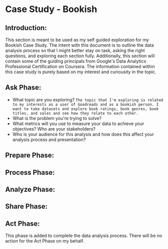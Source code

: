 # Case Study - Bookish

## Introduction:
This section is meant to be used as my self guided exploration for my Bookish Case Study. The intent with this document is to outline the data analysis process
so that I might better stay on task, asking the right questions, and exploring each section fully. Additionally, this section will contain some of the
guiding principals from Google's Data Analytics Professional Certification on Coursera. The information contained within this case study is purely based on my
interest and curiousity in the topic.

## Ask Phase:
- What topic are you exploring? `The topic that I'm exploring is related to my interests as a user of Goodreads and as a bookish person. I want to take
datasets and explore book ratings, book genres, book titles, and sales and see how they relate to each other.`
- What is the problem you're trying to solve?
- What metrics will you use to measure your data to achieve your objectives? Who are your stakeholders?
- Who is your audience for this analysis and how does this affect your analysis process and presentation?

## Prepare Phase:

## Process Phase:

## Analyze Phase:

## Share Phase:

## Act Phase:
This phase is added to complete the data analysis process. There will be no action for the Act Phase on my behalf.
